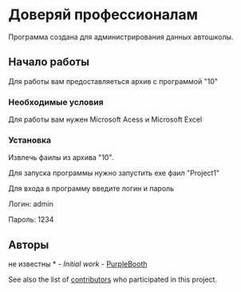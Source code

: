 ﻿# Доверяй профессионалам


Программа создана для администрирования данных автошколы.  



## Начало работы

Для работы вам предоставляеться архив с программой "10" 


### Необходимые условия

Для работы вам нужен Microsoft Acess и Microsoft Excel


### Установка

Извлечь фаилы из архива "10".

Для запуска программы нужно запустить exe фаил "Project1"

Для входа в программу введите логин и пароль

Логин: admin

Пароль: 1234

## Авторы

 не известны * - *Initial work* - [PurpleBooth](https://github.com/PurpleBooth)

See also the list of [contributors](https://github.com/your/project/contributors) who participated in this project.
